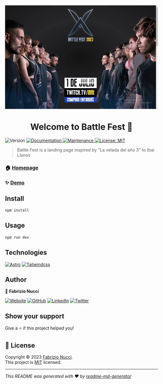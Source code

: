 ![Project home](https://github.com/fabrinucci/battle-fest/blob/main/public/home.webp)

<h1 align="center">Welcome to Battle Fest 👋</h1>
<p>
  <img alt="Version" src="https://img.shields.io/badge/version-0.0.1-blue.svg?cacheSeconds=2592000" />
  <a href="https://github.com/fabrinucci/battle-fest#readme" target="_blank">
    <img alt="Documentation" src="https://img.shields.io/badge/documentation-yes-brightgreen.svg" />
  </a>
  <a href="https://github.com/fabrinucci/battle-fest/graphs/commit-activity" target="_blank">
    <img alt="Maintenance" src="https://img.shields.io/badge/Maintained%3F-yes-green.svg" />
  </a>
  <a href="https://github.com/fabrinucci/battle-fest/blob/main/LICENSE" target="_blank">
    <img alt="License: MIT" src="https://img.shields.io/github/license/fabrinucci/battle-fest" />
  </a>
</p>

> Battle Fest is a landing page inspired by &#34;La velada del año 3&#34; to Ibai Llanos

### 🏠 [Homepage](https://github.com/fabrinucci/battle-fest)

### ✨ [Demo](https://battle-fest.netlify.app)

## Install

```sh
npm install
```

## Usage

```sh
npm run dev
```

## Technologies

[![Astro](https://img.shields.io/static/v1?label=&message=astro&color=070707&logo=astro&logoColor=white&style=for-the-badge)](https://astro.build/)
[![Tailwindcss](https://img.shields.io/static/v1?label=&message=TailwindCSS&color=06B6D4&logo=tailwindcss&logoColor=white&style=for-the-badge)](https://tailwindcss.com/)

## Author

👤 **Fabrizio Nucci**

[![Website](https://img.shields.io/static/v1?label=&message=website&color=CCCCF1&style=for-the-badge)](https://fabrinucci.github.io)
[![GitHub](https://img.shields.io/static/v1?label=&message=github&color=181717&logo=github&logoColor=white&style=for-the-badge)](https://github.com/fabrinucci)
[![LinkedIn](https://img.shields.io/static/v1?label=&message=linkedin&color=0A66C2&logo=linkedin&logoColor=white&style=for-the-badge)](https://linkedin.com/in/fabrinucci)
[![Twitter](https://img.shields.io/static/v1?label=&message=twitter&color=1D9BF0&logo=twitter&logoColor=white&style=for-the-badge)](https://twitter.com/FabrizioDev)

## Show your support

Give a ⭐️ if this project helped you!

## 📝 License

Copyright © 2023 [Fabrizio Nucci](https://github.com/fabrinucci).<br />
This project is [MIT](https://github.com/fabrinucci/battle-fest/blob/main/LICENSE) licensed.

---

_This README was generated with ❤️ by [readme-md-generator](https://github.com/kefranabg/readme-md-generator)_
